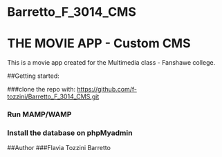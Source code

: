 # Barretto_F_3014_CMS
# THE MOVIE APP - Custom CMS

This is a movie app created for the Multimedia class - Fanshawe college.

##Getting started:

###clone the repo with: https://github.com/f-tozzini/Barretto_F_3014_CMS.git

### Run MAMP/WAMP

### Install the database on phpMyadmin

##Author
###Flavia Tozzini Barretto
